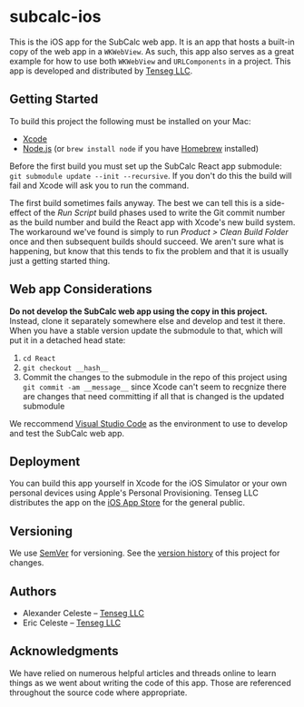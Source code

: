# subcalc-ios

This is the iOS app for the SubCalc web app. It is an app that hosts a built-in copy of the web app in a `WKWebView`. As such, this app also serves as a great example for how to use both `WKWebView` and `URLComponents` in a project. This app is developed and distributed by [Tenseg LLC](https://www.tenseg.net).

## Getting Started

To build this project the following must be installed on your Mac:

* [Xcode](https://itunes.apple.com/us/app/xcode/id497799835?mt=12)
* [Node.js](https://nodejs.org/) (or `brew install node` if you have [Homebrew](https://brew.sh) installed)

Before the first build you must set up the SubCalc React app submodule:  `git submodule update --init --recursive`. If you don't do this the build will fail and Xcode will ask you to run the command.

The first build sometimes fails anyway. The best we can tell this is a side-effect of the *Run Script* build phases used to write the Git commit number as the build number and build the React app with Xcode's new build system. The workaround we've found is simply to run *Product > Clean Build Folder* once and then subsequent builds should succeed. We aren't sure what is happening, but know that this tends to fix the problem and that it is usually just a getting started thing.

## Web app Considerations

**Do not develop the SubCalc web app using the copy in this project.** Instead, clone it separately somewhere else and develop and test it there. When you have a stable version update the submodule to that, which will put it in a detached head state:

1. `cd React`
2. `git checkout __hash__`
3. Commit the changes to the submodule in the repo of this project using `git commit -am __message__` since Xcode can't seem to recgnize there are changes that need committing if all that is changed is the updated submodule

We reccommend [Visual Studio Code](https://code.visualstudio.com) as the environment to use to develop and test the SubCalc web app.

## Deployment

You can build this app yourself in Xcode for the iOS Simulator or your own personal devices using Apple's Personal Provisioning. Tenseg LLC distributes the app on the [iOS App Store](https://itunes.apple.com/us/app/subcalc/id352454097?mt=8) for the general public.

## Versioning

We use [SemVer](http://semver.org/) for versioning. See the [version history](CHANGES.md) of this project for changes.

## Authors

* Alexander Celeste – [Tenseg LLC](https://www.tenseg.net)
* Eric Celeste – [Tenseg LLC](https://www.tenseg.net)

## Acknowledgments

We have relied on numerous helpful articles and threads online to learn things as we went about writing the code of this app. Those are referenced throughout the source code where appropriate.
